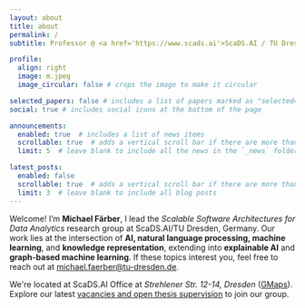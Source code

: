 ```yaml
---
layout: about
title: about
permalink: /
subtitle: Professor @ <a href='https://www.scads.ai'>ScaDS.AI / TU Dresden</a> / 📧 michael.faerber@tu-dresden.de.

profile:
  align: right
  image: m.jpeg
  image_circular: false # crops the image to make it circular

selected_papers: false # includes a list of papers marked as "selected={true}"
social: true # includes social icons at the bottom of the page

announcements:
  enabled: true  # includes a list of news items
  scrollable: true  # adds a vertical scroll bar if there are more than 3 news items
  limit: 5  # leave blank to include all the news in the `_news` folder

latest_posts:
  enabled: false
  scrollable: true  # adds a vertical scroll bar if there are more than 3 new posts
  limit: 3  # leave blank to include all blog posts
---
```


Welcome! I’m **Michael Färber**, I lead the _Scalable Software Architectures for Data Analytics_ research group at ScaDS.AI/TU Dresden, Germany. Our work lies at the intersection of **AI, natural language processing, machine learning**, and **knowledge representation**, extending into **explainable AI** and **graph-based machine learning**. If these topics interest you, feel free to reach out at michael.faerber@tu-dresden.de.

We're located at ScaDS.AI Office at _Strehlener Str. 12-14, Dresden_ (<a href='https://maps.app.goo.gl/uFTw5hc9hp35bbWf6'>GMaps</a>). Explore our latest <a href='https://faerber-lab.github.io/vacancies/'>vacancies and open thesis supervision</a> to join our group.
